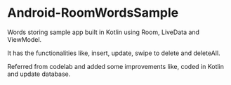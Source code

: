 # Android-RoomWordsSample
Words storing sample app built in Kotlin using Room, LiveData and ViewModel.

It has the functionalities like, insert, update, swipe to delete and deleteAll.

Referred from codelab and added some improvements like, coded in Kotlin and update database.
